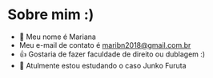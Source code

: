 # Sobre mim :)

- 👋 Meu nome é Mariana
- Meu e-mail de contato é maribn2018@gmail.com.br
- 👍 Gostaria de fazer faculdade de direito ou dublagem :)
- 🌱 Atulmente estou estudando o caso Junko Furuta 


